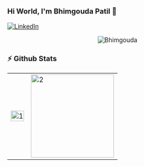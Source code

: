 ### Hi World, I'm Bhimgouda Patil 👋

[![LinkedIn](https://img.shields.io/badge/LinkedIn-412?style=for-the-badge&logo=linkedin&logoColor=white)](https://www.linkedin.com/in/bhimgouda-patil-05a254269/)

<p align="center"> <img src="https://komarev.com/ghpvc/?username=Bhimgouda&label=Profile%20views&color=0e75b6&style=flat" alt="Bhimgouda" /> </p>

<!-- - 🔭 I’m currently working on ...
- 🌱 I’m currently learning ...
- 👯 I’m looking to collaborate on ...
- 🤔 I’m looking for help with ...
- 💬 Ask me about ...
- 📫 How to reach me: ...
- 😄 Pronouns: ...
- ⚡ Fun fact: ... -->

### ⚡ Github Stats

<table>
  <tr>
    <td><img src="https://github-readme-stats.vercel.app/api?username=Bhimgouda&theme=radical&show_icons=true&include_all_commits=true&count_private=true"  display=block width=100% height=auto alt="1"></td>
    <td><img src="https://github-readme-stats.vercel.app/api/top-langs/?username=Bhimgouda&theme=radical&layout=compact&hide=Jupyter%20Notebook&langs_count=8"  display=block height=190 align="center" alt="2"</td>
   </tr>
</table>
